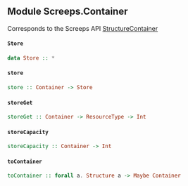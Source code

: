 ## Module Screeps.Container

Corresponds to the Screeps API [StructureContainer](http://support.screeps.com/hc/en-us/articles/208435885-StructureContainer)

#### `Store`

``` purescript
data Store :: *
```

#### `store`

``` purescript
store :: Container -> Store
```

#### `storeGet`

``` purescript
storeGet :: Container -> ResourceType -> Int
```

#### `storeCapacity`

``` purescript
storeCapacity :: Container -> Int
```

#### `toContainer`

``` purescript
toContainer :: forall a. Structure a -> Maybe Container
```


